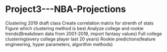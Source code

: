 # Project3---NBA-Projections

Clustering 2019 draft class
Create correlation matrix for strenth of stats
Figure which clustering method is best
Analyze college and rookie trends(Breakdown data from 2001-2018, import fantasy values)
Full college clustering(every college player last 20 years)
Rookie predictions(feature engineering, hyper parameters, algorithm methods)

